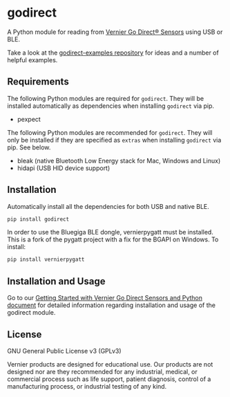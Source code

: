 # godirect

A Python module for reading from [Vernier Go Direct® Sensors](https://www.vernier.com/products/sensors/go-direct-sensors/) using USB or BLE.

Take a look at the [godirect-examples repository](https://github.com/VernierST/godirect-examples) for ideas and a number of helpful examples.

## Requirements

The following Python modules are required for `godirect`. They will be installed
automatically as dependencies when installing `godirect` via pip.

* pexpect

The following Python modules are recommended for `godirect`. They will only be installed if they are specified as `extras` when installing `godirect` via pip. See below.

* bleak (native Bluetooth Low Energy stack for Mac, Windows and Linux)
* hidapi (USB HID device support)

## Installation

Automatically install all the dependencies for both USB and native BLE.
```bash
pip install godirect
```

In order to use the Bluegiga BLE dongle, vernierpygatt must be installed. This is a fork of the pygatt project with a fix for the BGAPI on Windows. To install:
```bash
pip install vernierpygatt
```

## Installation and Usage

Go to our [Getting Started with Vernier Go Direct Sensors and Python document](https://github.com/VernierST/godirect-examples/blob/master/python/readme.md) for detailed information regarding installation and usage of the godirect module.

## License

GNU General Public License v3 (GPLv3)

Vernier products are designed for educational use. Our products are not designed nor are they recommended for any industrial, medical, or commercial process such as life support, patient diagnosis, control of a manufacturing process, or industrial testing of any kind.
